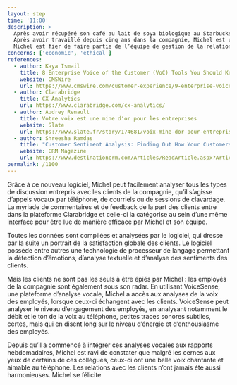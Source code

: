 ```yaml
---
layout: step
time: '11:00'
description: >
  Après avoir récupéré son café au lait de soya biologique au Starbucks, Michel arrive à son poste de travail, allume son ordinateur et s’affaire à la première tâche de la journée : faire un compte-rendu de la satisfaction des clients qu’il a servis lors de la semaine dernière. 
  Après avoir travaillé depuis cinq ans dans la compagnie, Michel est certain d’une chose : les attentes des clients ne cessent d’augmenter, et pour rester compétitif sur le marché, il est en son devoir de bien comprendre les désirs et les attentes de sa clientèle. 
  Michel est fier de faire partie de l’équipe de gestion de la relation client, surtout depuis que son département s’est doté de la suite Clarabridge, un programme de collecte et d’analyse de données des clients. Plus besoin d’utiliser Google Docs et compagnie.  Désormais, toutes les informations nécessaires à la gestion de la relation client sont réunies sur le même logiciel, à l’interface aisée à comprendre.
concerns: ['economic', 'ethical']
references:
  - author: Kaya Ismail
    title: 8 Enterprise Voice of the Customer (VoC) Tools You Should Know About
    website: CMSWire
    url: https://www.cmswire.com/customer-experience/9-enterprise-voice-of-the-customer-voc-tools-you-should-know-about/
  - author: Clarabridge
    title: CX Analytics
    url: https://www.clarabridge.com/cx-analytics/
  - author: Audrey Renault
    title: Votre voix est une mine d'or pour les entreprises
    website: Slate
    url: https://www.slate.fr/story/174681/voix-mine-dor-pour-entreprises
  - author: Shreesha Ramdas
    title: "Customer Sentiment Analysis: Finding Out How Your Customers Really Feel"
    website: CRM Magazine
    url: https://www.destinationcrm.com/Articles/ReadArticle.aspx?ArticleID=130524
permalink: /1100
---
```



Grâce à ce nouveau logiciel, Michel peut facilement analyser tous les types de discussion entrepris avec les clients de la compagnie, qu’il s’agisse d’appels vocaux par téléphone, de courriels ou de sessions de clavardage. La myriade de commentaires et de feedback de la part des clients entre dans la plateforme Clarabridge et celle-ci la catégorise au sein d’une même interface pour être lue de manière efficace par Michel et son équipe. 

Toutes les données sont compilées et analysées par le logiciel, qui dresse par la suite un portrait de la satisfaction globale des clients. Le logiciel possède entre autres une technologie de processeur de langage permettant la détection d’émotions, d’analyse textuelle et d’analyse des sentiments des clients. 

Mais les clients ne sont pas les seuls à être épiés par Michel : les employés de la compagnie sont également sous son radar. En utilisant VoiceSense, une plateforme d’analyse vocale, Michel a accès aux analyses de la voix des employés, lorsque ceux-ci échangent avec les clients. VoiceSense peut analyser le niveau d’engagement des employés, en analysant notamment le débit et le ton de la voix au téléphone, petites traces sonores subtiles, certes, mais qui en disent long sur le niveau d’énergie et d’enthousiasme des employés. 

Depuis qu’il a commencé à intégrer ces analyses vocales aux rapports hebdomadaires, Michel est ravi de constater que malgré les cernes aux yeux de certains de ces collègues, ceux-ci ont une belle voix chantante et aimable au téléphone. Les relations avec les clients n’ont jamais été aussi harmonieuses. Michel se félicite 
